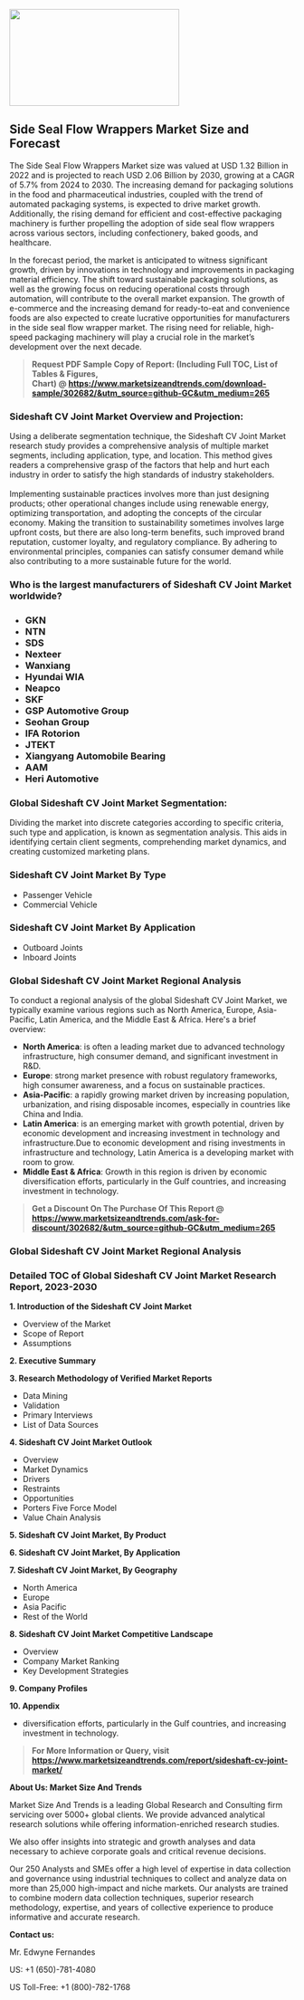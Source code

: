 <p><img class="alignnone size-medium wp-image-20088" src="https://ffe5etoiles.com/wp-content/uploads/2024/12/MST1-300x171.png" alt="" width="300" height="171" /></p><h2>Side Seal Flow Wrappers Market Size and Forecast</h2><p>The Side Seal Flow Wrappers Market size was valued at USD 1.32 Billion in 2022 and is projected to reach USD 2.06 Billion by 2030, growing at a CAGR of 5.7% from 2024 to 2030. The increasing demand for packaging solutions in the food and pharmaceutical industries, coupled with the trend of automated packaging systems, is expected to drive market growth. Additionally, the rising demand for efficient and cost-effective packaging machinery is further propelling the adoption of side seal flow wrappers across various sectors, including confectionery, baked goods, and healthcare.</p><p>In the forecast period, the market is anticipated to witness significant growth, driven by innovations in technology and improvements in packaging material efficiency. The shift toward sustainable packaging solutions, as well as the growing focus on reducing operational costs through automation, will contribute to the overall market expansion. The growth of e-commerce and the increasing demand for ready-to-eat and convenience foods are also expected to create lucrative opportunities for manufacturers in the side seal flow wrapper market. The rising need for reliable, high-speed packaging machinery will play a crucial role in the market’s development over the next decade.</p></p><blockquote id="" class=""><strong>Request PDF Sample Copy of Report: (Including Full TOC, List of Tables &amp; Figures, Chart)&nbsp;@&nbsp;<strong><a href="https://www.marketsizeandtrends.com/download-sample/302682/&utm_source=github-GC&utm_medium=265" target="_blank">https://www.marketsizeandtrends.com/download-sample/302682/&utm_source=github-GC&utm_medium=265</a></strong></strong></blockquote><h3 id="" class="">Sideshaft CV Joint Market&nbsp;Overview and Projection:</h3><p id="" class="">Using a deliberate segmentation technique, the Sideshaft CV Joint Market research study provides a comprehensive analysis of multiple market segments, including application, type, and location. This method gives readers a comprehensive grasp of the factors that help and hurt each industry in order to satisfy the high standards of industry stakeholders. <br /> <br />Implementing sustainable practices involves more than just designing products; other operational changes include using renewable energy, optimizing transportation, and adopting the concepts of the circular economy. Making the transition to sustainability sometimes involves large upfront costs, but there are also long-term benefits, such improved brand reputation, customer loyalty, and regulatory compliance. By adhering to environmental principles, companies can satisfy consumer demand while also contributing to a more sustainable future for the world.</p><h3 id="" class="">Who is the largest manufacturers of&nbsp;Sideshaft CV Joint Market worldwide?</h3><h3 class=""><p><ul><li>GKN </li><li> NTN </li><li> SDS </li><li> Nexteer </li><li> Wanxiang </li><li> Hyundai WIA </li><li> Neapco </li><li> SKF </li><li> GSP Automotive Group </li><li> Seohan Group </li><li> IFA Rotorion </li><li> JTEKT </li><li> Xiangyang Automobile Bearing </li><li> AAM </li><li> Heri Automotive</li></ul></p></h3><h3 id="" class="">Global&nbsp;Sideshaft CV Joint Market Segmentation:</h3><p id="" class="">Dividing the market into discrete categories according to specific criteria, such type and application, is known as segmentation analysis. This aids in identifying certain client segments, comprehending market dynamics, and creating customized marketing plans.</p><h3 id="" class="">Sideshaft CV Joint Market&nbsp;By Type</h3><p><p><ul><li>Passenger Vehicle</li><li> Commercial Vehicle</p></li></ul></p></p><h3 id="" class="">Sideshaft CV Joint Market&nbsp;By Application</h3><p class=""><p><ul><li>Outboard Joints</li><li> Inboard Joints</li></ul></p></p><h3 id="" class="">Global Sideshaft CV Joint Market Regional Analysis</h3><p id="" class="">To conduct a regional analysis of the global Sideshaft CV Joint Market, we typically examine various regions such as North America, Europe, Asia-Pacific, Latin America, and the Middle East &amp; Africa. Here's a brief overview:</p><ul><li><strong>North America</strong>: is often a leading market due to advanced technology infrastructure, high consumer demand, and significant investment in R&amp;D.</li><li><strong>Europe</strong>: strong market presence with robust regulatory frameworks, high consumer awareness, and a focus on sustainable practices.</li><li><strong>Asia-Pacific</strong>: a rapidly growing market driven by increasing population, urbanization, and rising disposable incomes, especially in countries like China and India.</li><li><strong>Latin America</strong>: is an emerging market with growth potential, driven by economic development and increasing investment in technology and infrastructure.Due to economic development and rising investments in infrastructure and technology, Latin America is a developing market with room to grow.</li><li><strong>Middle East &amp; Africa</strong>: Growth in this region is driven by economic diversification efforts, particularly in the Gulf countries, and increasing investment in technology.</li></ul><blockquote id="" class=""><strong>Get a Discount On The Purchase Of This Report @ <strong><a href="https://www.marketsizeandtrends.com/ask-for-discount/302682/&utm_source=github-GC&utm_medium=265" target="_blank">https://www.marketsizeandtrends.com/ask-for-discount/302682/&utm_source=github-GC&utm_medium=265</a></strong></strong></blockquote><h3 id="" class="">Global Sideshaft CV Joint Market Regional Analysis</h3><h3 id="" class="">Detailed TOC of Global Sideshaft CV Joint Market Research Report, 2023-2030</h3><p id="" class=""><strong>1. Introduction of the Sideshaft CV Joint Market</strong></p><ul><li>Overview of the Market</li><li>Scope of Report</li><li>Assumptions</li></ul><p id="" class=""><strong>2. Executive Summary</strong></p><p id="" class=""><strong>3. Research Methodology of Verified Market Reports</strong></p><ul><li>Data Mining</li><li>Validation</li><li>Primary Interviews</li><li>List of Data Sources</li></ul><p id="" class=""><strong>4. Sideshaft CV Joint Market Outlook</strong></p><ul><li>Overview</li><li>Market Dynamics</li><li>Drivers</li><li>Restraints</li><li>Opportunities</li><li>Porters Five Force Model</li><li>Value Chain Analysis</li></ul><p id="" class=""><strong>5. Sideshaft CV Joint Market, By Product</strong></p><p id="" class=""><strong>6. Sideshaft CV Joint Market, By Application</strong></p><p id="" class=""><strong>7. Sideshaft CV Joint Market, By Geography</strong></p><ul><li>North America</li><li>Europe</li><li>Asia Pacific</li><li>Rest of the World</li></ul><p id="" class=""><strong>8. Sideshaft CV Joint Market Competitive Landscape</strong></p><ul><li>Overview</li><li>Company Market Ranking</li><li>Key Development Strategies</li></ul><p id="" class=""><strong>9. Company Profiles</strong></p><p id="" class=""><strong>10. Appendix</strong></p><ul><li>diversification efforts, particularly in the Gulf countries, and increasing investment in technology.</li></ul><blockquote id="" class=""><strong>For More Information or Query, visit <strong><strong><a href="https://www.marketsizeandtrends.com/report/sideshaft-cv-joint-market/" target="_blank">https://www.marketsizeandtrends.com/report/sideshaft-cv-joint-market/</a></strong></strong></strong></blockquote><p id="" class=""><strong>About Us: Market Size And Trends</strong></p><p id="" class="">Market Size And Trends is a leading Global Research and Consulting firm servicing over 5000+ global clients. We provide advanced analytical research solutions while offering information-enriched research studies.</p><p id="" class="">We also offer insights into strategic and growth analyses and data necessary to achieve corporate goals and critical revenue decisions.</p><p id="" class="">Our 250 Analysts and SMEs offer a high level of expertise in data collection and governance using industrial techniques to collect and analyze data on more than 25,000 high-impact and niche markets. Our analysts are trained to combine modern data collection techniques, superior research methodology, expertise, and years of collective experience to produce informative and accurate research.</p><p id="" class=""><strong>Contact us:</strong></p><p id="" class="">Mr. Edwyne Fernandes</p><p id="" class="">US: +1 (650)-781-4080</p><p id="" class="">US Toll-Free: +1 (800)-782-1768</p>
